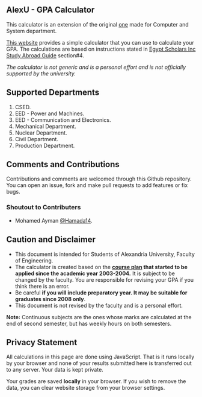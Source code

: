 AlexU - GPA Calculator
-------------------------

This calculator is an extension of the original [one](https://hazemsamir.github.io/csed-gpa) made for Computer and System department.


[This website](https://hazemsamir.github.io/alexu-gpa) provides a simple calculator that you can use to calculate your GPA. The calculations are based on instructions stated in [Egypt Scholars Inc](http://egyptscholars.org/) [Study Abroad Guide](http://egyptscholars.org/study-abroad-guide/) section#4.

_The calculator is not generic and is a personal effort and is not officially supported by the university._

Supported Departments
---------------------

1. CSED.
2. EED - Power and Machines.
3. EED - Communication and Electronics.
4. Mechanical Department.
5. Nuclear Department.
6. Civil Department.
7. Production Department.

Comments and Contributions
---------------------
Contributions and comments are welcomed through this Github repository. You can open an issue, fork and make pull requests to add features or fix bugs.

### Shoutout to Contributers
- Mohamed Ayman [@Hamada14](https://github.com/Hamada14).

Caution and Disclaimer
----------------------
- This document is intended for Students of Alexandria University, Faculty of Engineering.
- The calculator is created based on the **[course plan](https://hazemsamir.github.io/alexu-gpa/docs/BylawsFinal.pdf) that started to be applied since the academic year 2003-2004.** It is subject to be changed by the faculty. You are responsible for revising your GPA if you think there is an error.
- Be careful **if you will include preparatory year. It may be suitable for graduates since 2008 only**.
- This document is not revised by the faculty and is a personal effort.

**Note:** Continuous subjects are the ones whose marks are calculated at the end of second semester, but has weekly hours on both semesters.

Privacy Statement
-----------------
All calculations in this page are done using JavaScript. That is it runs locally by your browser and none of your results submitted here is transferred out to any server. Your data is kept private.

Your grades are saved **locally** in your browser. If you wish to remove the data, you can clear website storage from your browser settings.

